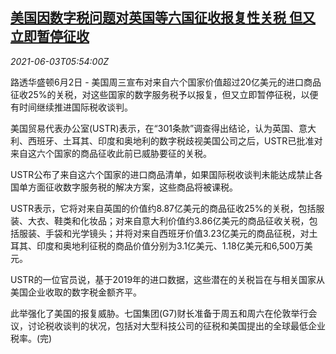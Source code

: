 <!--1622700062000-->
[美国因数字税问题对英国等六国征收报复性关税 但又立即暂停征收](https://cn.reuters.com/article/us-eu-uk-digital-tax-0603-idCNKCS2DF0FA)
------

<div><i>2021-06-03T05:54:00Z</i></div><p>路透华盛顿6月2日 - 美国周三宣布对来自六个国家价值超过20亿美元的进口商品征收25%的关税，对这些国家的数字服务税予以报复，但又立即暂停征税，以便有时间继续推进国际税收谈判。</p><p>美国贸易代表办公室(USTR)表示，在“301条款”调查得出结论，认为英国、意大利、西班牙、土耳其、印度和奥地利的数字税歧视美国公司之后，USTR已批准对来自这六个国家的商品征收此前已威胁要征的关税。</p><p>USTR公布了来自这六个国家的进口商品清单，如果国际税收谈判未能达成禁止各国单方面征收数字服务税的解决方案，这些商品将被课税。</p><p>USTR表示，它将对来自英国的价值约8.87亿美元的商品征收25%的关税，包括服装、大衣、鞋类和化妆品；对来自意大利价值约3.86亿美元的商品征收关税，包括服装、手袋和光学镜头；并将对来自西班牙价值3.23亿美元的商品征税，对土耳其、印度和奥地利征税的商品价值分别为3.1亿美元、1.18亿美元和6,500万美元。</p><p>USTR的一位官员说，基于2019年的进口数据，这些潜在的关税旨在与相关国家从美国企业收取的数字税金额齐平。</p><p>此举强化了美国的报复威胁。七国集团(G7)财长准备于周五和周六在伦敦举行会议，讨论税收谈判的状况，包括对大型科技公司的征税和美国提出的全球最低企业税率。(完)</p>
